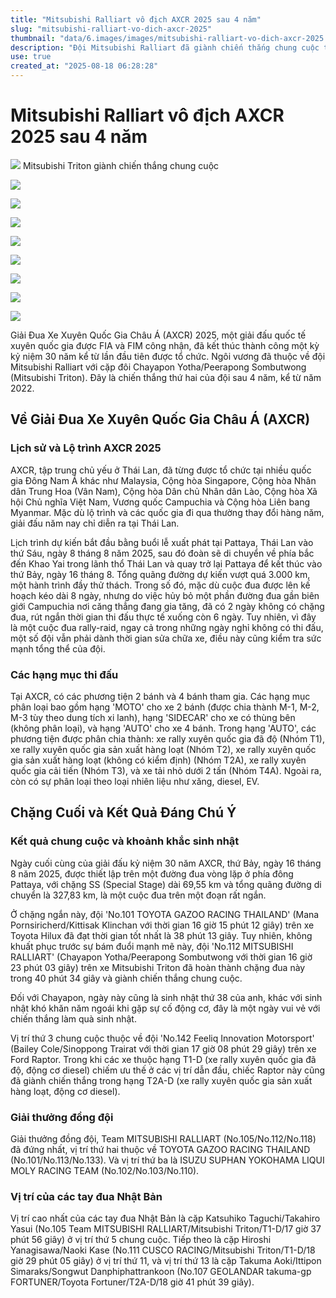 ```yaml
---
title: "Mitsubishi Ralliart vô địch AXCR 2025 sau 4 năm"
slug: "mitsubishi-ralliart-vo-dich-axcr-2025"
thumbnail: "data/6.images/images/mitsubishi-ralliart-vo-dich-axcr-2025.webp"
description: "Đội Mitsubishi Ralliart đã giành chiến thắng chung cuộc tại Giải Đua Xe Xuyên Quốc Gia Châu Á (AXCR) 2025, đánh dấu lần thứ hai vô địch sau 4 năm."
use: true
created_at: "2025-08-18 06:28:28"
---
```


# Mitsubishi Ralliart vô địch AXCR 2025 sau 4 năm

![](/images/20250817-01266685-motorfan-000-1-view.webp)
Mitsubishi Triton giành chiến thắng chung cuộc

![](/images/20250817-01266685-motorfan-001-1-view.webp)

![](/images/20250817-01266685-motorfan-002-1-view.webp)

![](/images/20250817-01266685-motorfan-003-1-view.webp)

![](/images/20250817-01266685-motorfan-004-1-view.webp)

![](/images/20250817-01266685-motorfan-005-1-view.webp)

![](/images/20250817-01266685-motorfan-006-1-view.webp)

![](/images/20250817-01266685-motorfan-007-1-view.webp)

![](/images/20250817-01266685-motorfan-008-1-view.webp)

Giải Đua Xe Xuyên Quốc Gia Châu Á (AXCR) 2025, một giải đấu quốc tế xuyên quốc gia được FIA và FIM công nhận, đã kết thúc thành công một kỳ kỷ niệm 30 năm kể từ lần đầu tiên được tổ chức. Ngôi vương đã thuộc về đội Mitsubishi Ralliart với cặp đôi Chayapon Yotha/Peerapong Sombutwong (Mitsubishi Triton). Đây là chiến thắng thứ hai của đội sau 4 năm, kể từ năm 2022.

## Về Giải Đua Xe Xuyên Quốc Gia Châu Á (AXCR)

### Lịch sử và Lộ trình AXCR 2025

AXCR, tập trung chủ yếu ở Thái Lan, đã từng được tổ chức tại nhiều quốc gia Đông Nam Á khác như Malaysia, Cộng hòa Singapore, Cộng hòa Nhân dân Trung Hoa (Vân Nam), Cộng hòa Dân chủ Nhân dân Lào, Cộng hòa Xã hội Chủ nghĩa Việt Nam, Vương quốc Campuchia và Cộng hòa Liên bang Myanmar. Mặc dù lộ trình và các quốc gia đi qua thường thay đổi hàng năm, giải đấu năm nay chỉ diễn ra tại Thái Lan.

Lịch trình dự kiến bắt đầu bằng buổi lễ xuất phát tại Pattaya, Thái Lan vào thứ Sáu, ngày 8 tháng 8 năm 2025, sau đó đoàn sẽ di chuyển về phía bắc đến Khao Yai trong lãnh thổ Thái Lan và quay trở lại Pattaya để kết thúc vào thứ Bảy, ngày 16 tháng 8. Tổng quãng đường dự kiến vượt quá 3.000 km, một hành trình đầy thử thách. Trong số đó, mặc dù cuộc đua được lên kế hoạch kéo dài 8 ngày, nhưng do việc hủy bỏ một phần đường đua gần biên giới Campuchia nơi căng thẳng đang gia tăng, đã có 2 ngày không có chặng đua, rút ngắn thời gian thi đấu thực tế xuống còn 6 ngày. Tuy nhiên, vì đây là một cuộc đua rally-raid, ngay cả trong những ngày nghỉ không có thi đấu, một số đội vẫn phải dành thời gian sửa chữa xe, điều này cũng kiểm tra sức mạnh tổng thể của đội.

### Các hạng mục thi đấu

Tại AXCR, có các phương tiện 2 bánh và 4 bánh tham gia. Các hạng mục phân loại bao gồm hạng 'MOTO' cho xe 2 bánh (được chia thành M-1, M-2, M-3 tùy theo dung tích xi lanh), hạng 'SIDECAR' cho xe có thùng bên (không phân loại), và hạng 'AUTO' cho xe 4 bánh. Trong hạng 'AUTO', các phương tiện được phân chia thành: xe rally xuyên quốc gia đã độ (Nhóm T1), xe rally xuyên quốc gia sản xuất hàng loạt (Nhóm T2), xe rally xuyên quốc gia sản xuất hàng loạt (không có kiểm định) (Nhóm T2A), xe rally xuyên quốc gia cải tiến (Nhóm T3), và xe tải nhỏ dưới 2 tấn (Nhóm T4A). Ngoài ra, còn có sự phân loại theo loại nhiên liệu như xăng, diesel, EV.

## Chặng Cuối và Kết Quả Đáng Chú Ý

### Kết quả chung cuộc và khoảnh khắc sinh nhật

Ngày cuối cùng của giải đấu kỷ niệm 30 năm AXCR, thứ Bảy, ngày 16 tháng 8 năm 2025, được thiết lập trên một đường đua vòng lặp ở phía đông Pattaya, với chặng SS (Special Stage) dài 69,55 km và tổng quãng đường di chuyển là 327,83 km, là một cuộc đua trên một đoạn rất ngắn.

Ở chặng ngắn này, đội 'No.101 TOYOTA GAZOO RACING THAILAND' (Mana Pornsiricherd/Kittisak Klinchan với thời gian 16 giờ 15 phút 12 giây) trên xe Toyota Hilux đã đạt thời gian tốt nhất là 38 phút 13 giây. Tuy nhiên, không khuất phục trước sự bám đuổi mạnh mẽ này, đội 'No.112 MITSUBISHI RALLIART' (Chayapon Yotha/Peerapong Sombutwong với thời gian 16 giờ 23 phút 03 giây) trên xe Mitsubishi Triton đã hoàn thành chặng đua này trong 40 phút 34 giây và giành chiến thắng chung cuộc.

Đối với Chayapon, ngày này cũng là sinh nhật thứ 38 của anh, khác với sinh nhật khó khăn năm ngoái khi gặp sự cố động cơ, đây là một ngày vui vẻ với chiến thắng làm quà sinh nhật.

Vị trí thứ 3 chung cuộc thuộc về đội 'No.142 Feeliq Innovation Motorsport' (Bailey Cole/Sinoppong Trairat với thời gian 17 giờ 08 phút 29 giây) trên xe Ford Raptor. Trong khi các xe thuộc hạng T1-D (xe rally xuyên quốc gia đã độ, động cơ diesel) chiếm ưu thế ở các vị trí dẫn đầu, chiếc Raptor này cũng đã giành chiến thắng trong hạng T2A-D (xe rally xuyên quốc gia sản xuất hàng loạt, động cơ diesel).

### Giải thưởng đồng đội

Giải thưởng đồng đội, Team MITSUBISHI RALLIART (No.105/No.112/No.118) đã đứng nhất, vị trí thứ hai thuộc về TOYOTA GAZOO RACING THAILAND (No.101/No.113/No.133). Và vị trí thứ ba là ISUZU SUPHAN YOKOHAMA LIQUI MOLY RACING TEAM (No.102/No.103/No.110).

### Vị trí của các tay đua Nhật Bản

Vị trí cao nhất của các tay đua Nhật Bản là cặp Katsuhiko Taguchi/Takahiro Yasui (No.105 Team MITSUBISHI RALLIART/Mitsubishi Triton/T1-D/17 giờ 37 phút 56 giây) ở vị trí thứ 5 chung cuộc. Tiếp theo là cặp Hiroshi Yanagisawa/Naoki Kase (No.111 CUSCO RACING/Mitsubishi Triton/T1-D/18 giờ 29 phút 05 giây) ở vị trí thứ 11, và vị trí thứ 13 là cặp Takuma Aoki/Ittipon Simaraks/Songwut Danphiphattrankoon (No.107 GEOLANDAR takuma-gp FORTUNER/Toyota Fortuner/T2A-D/18 giờ 41 phút 39 giây).